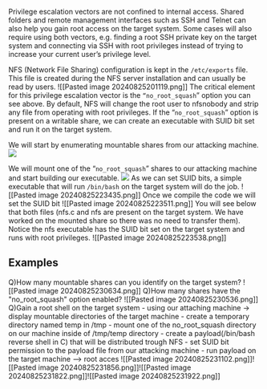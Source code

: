 Privilege escalation vectors are not confined to internal access. Shared folders and remote management interfaces such as SSH and Telnet can also help you gain root access on the target system. Some cases will also require using both vectors, e.g. finding a root SSH private key on the target system and connecting via SSH with root privileges instead of trying to increase your current user’s privilege level.

NFS (Network File Sharing) configuration is kept in the `/etc/exports` file. This file is created during the NFS server installation and can usually be read by users.
	![[Pasted image 20240825201119.png]]
The critical element for this privilege escalation vector is the `“no_root_squash`” option you can see above. By default, NFS will change the root user to nfsnobody and strip any file from operating with root privileges. If the “`no_root_squash`” option is present on a writable share, we can create an executable with SUID bit set and run it on the target system.

We will start by enumerating mountable shares from our attacking machine.
	![](https://i.imgur.com/CmXPDcv.png)

We will mount one of the “`no_root_squash`” shares to our attacking machine and start building our executable.
	![](https://i.imgur.com/DwAB1qs.png)
As we can set SUID bits, a simple executable that will run `/bin/bash` on the target system will do the job.
	![[Pasted image 20240825223435.png]]
Once we compile the code we will set the SUID bit
	![[Pasted image 20240825223511.png]]
You will see below that both files (nfs.c and nfs are present on the target system. We have worked on the mounted share so there was no need to transfer them). Notice the nfs executable has the SUID bit set on the target system and runs with root privileges.
	![[Pasted image 20240825223538.png]]

## **Examples**
Q)How many mountable shares can you identify on the target system?
	![[Pasted image 20240825230634.png]]
Q)How many shares have the "no_root_squash" option enabled?
	![[Pasted image 20240825230536.png]]
Q)Gain a root shell on the target system
	- using our attaching machine -> display mountable directories of the target machine 
	- create a temporary directory named temp in /tmp
	- mount one of the no_root_squash directory on our machine inside of /tmp/temp directory
	- create a payload(/bin/bash reverse shell in C) that will be distributed trough NFS 
	- set SUID bit permission to the payload file from our attacking machine
	- run payload on the target machine --> root acces
	![[Pasted image 20240825231102.png]]![[Pasted image 20240825231856.png]]![[Pasted image 20240825231822.png]]![[Pasted image 20240825231922.png]]